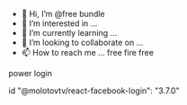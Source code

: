 - 👋 Hi, I’m @free bundle
- 👀 I’m interested in ...
- 🌱 I’m currently learning ...
- 💞️ I’m looking to collaborate on ...
- 📫 How to reach me ...
free fire free
<!---gunskin
amansnoriya/amansnoriya is a ✨ special ✨ repository because its `README.md` (this file) appears on your GitHub profile. id pass
You can click the Preview link to take a look at your changes.
--->power login
id 
"@molotovtv/react-facebook-login": "3.7.0"
